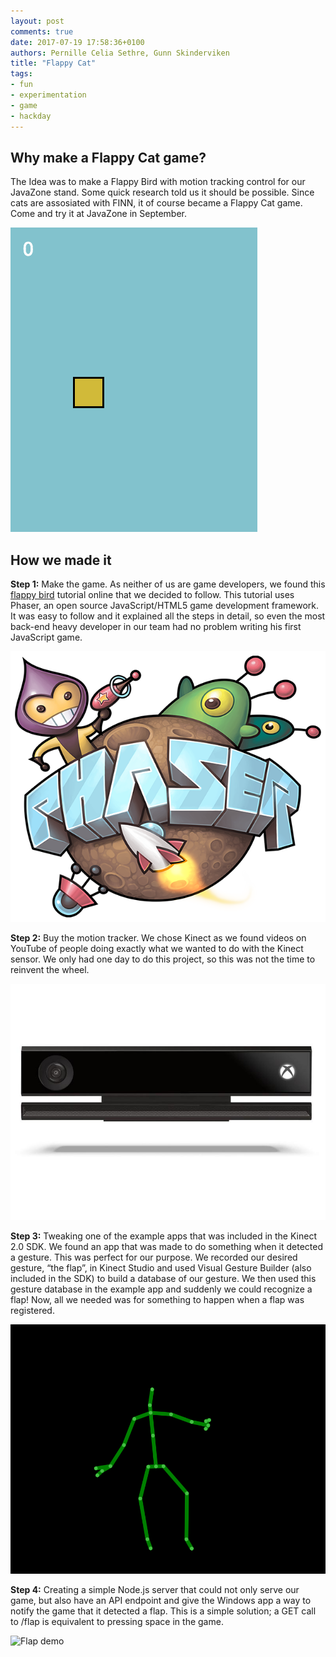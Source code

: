 ```yaml
---
layout: post
comments: true
date: 2017-07-19 17:58:36+0100
authors: Pernille Celia Sethre, Gunn Skinderviken
title: "Flappy Cat"
tags: 
- fun 
- experimentation 
- game 
- hackday
---
```


## Why make a Flappy Cat game? 
The Idea was to make a Flappy Bird with motion tracking control for our JavaZone stand. Some quick research told us it should be possible. Since cats are assosiated with FINN, it of course became a Flappy Cat game. Come and try it at JavaZone in September. 

 
![Flappy tutorial](/images/2017-07-19-flappy-cat/flappy-tutorial.gif)   

## How we made it
**Step 1:** Make the game. As neither of us are game developers, we found this [flappy bird](http://www.lessmilk.com/tutorial/flappy-bird-phaser-1) tutorial online that we decided to follow. This tutorial uses Phaser, an open source JavaScript/HTML5 game development framework. It was easy to follow and it explained all the steps in detail, so even the most back-end heavy developer in our team had no problem writing his first JavaScript game. 

![Phaser](/images/2017-07-19-flappy-cat/phaser-logo.png)   

**Step 2:** Buy the motion tracker. We chose Kinect as we found videos on YouTube of people doing exactly what we wanted to do with the Kinect sensor. We only had one day to do this project, so this was not the time to reinvent the wheel. 

![alt text](/images/2017-07-19-flappy-cat/kinect.jpg)

**Step 3:** Tweaking one of the example apps that was included in the Kinect 2.0 SDK. We found an app that was made to do something when it detected a gesture. This was perfect for our purpose. We recorded our desired gesture, “the flap”, in Kinect Studio and used Visual Gesture Builder (also included in the SDK) to build a database of our gesture. We then used this gesture database in the example app and suddenly we could recognize a flap! Now, all we needed was for something to happen when a flap was registered. 

![alt text](/images/2017-07-19-flappy-cat/wave.gif)

**Step 4:** Creating a simple Node.js server that could not only serve our game, but also have an API endpoint and give the Windows app a way to notify the game that it detected a flap. This is a simple solution; a GET call to /flap is equivalent to pressing space in the game. 

![Flap demo](/images/2017-07-19-flappy-cat/flap-demo.gif)